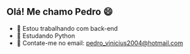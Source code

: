 ## Olá! Me chamo Pedro 😄

- 🔭 Estou trabalhando com back-end
- 🌱 Estudando Python
- 💬 Contate-me no email: pedro_vinicius2004@hotmail.com
